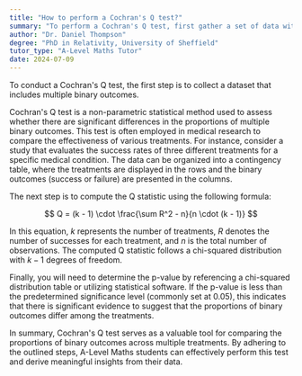 ```yaml
---
title: "How to perform a Cochran's Q test?"
summary: "To perform a Cochran's Q test, first gather a set of data with multiple binary outcomes."
author: "Dr. Daniel Thompson"
degree: "PhD in Relativity, University of Sheffield"
tutor_type: "A-Level Maths Tutor"
date: 2024-07-09
---
```


To conduct a Cochran's Q test, the first step is to collect a dataset that includes multiple binary outcomes.

Cochran's Q test is a non-parametric statistical method used to assess whether there are significant differences in the proportions of multiple binary outcomes. This test is often employed in medical research to compare the effectiveness of various treatments. For instance, consider a study that evaluates the success rates of three different treatments for a specific medical condition. The data can be organized into a contingency table, where the treatments are displayed in the rows and the binary outcomes (success or failure) are presented in the columns.

The next step is to compute the Q statistic using the following formula:

$$
Q = (k - 1) \cdot \frac{\sum R^2 - n}{n \cdot (k - 1)}
$$

In this equation, $k$ represents the number of treatments, $R$ denotes the number of successes for each treatment, and $n$ is the total number of observations. The computed Q statistic follows a chi-squared distribution with $k - 1$ degrees of freedom.

Finally, you will need to determine the p-value by referencing a chi-squared distribution table or utilizing statistical software. If the p-value is less than the predetermined significance level (commonly set at $0.05$), this indicates that there is significant evidence to suggest that the proportions of binary outcomes differ among the treatments.

In summary, Cochran's Q test serves as a valuable tool for comparing the proportions of binary outcomes across multiple treatments. By adhering to the outlined steps, A-Level Maths students can effectively perform this test and derive meaningful insights from their data.
    
